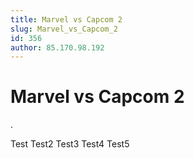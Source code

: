 ```yaml
---
title: Marvel vs Capcom 2
slug: Marvel_vs_Capcom_2
id: 356
author: 85.170.98.192
---
```


# Marvel vs Capcom 2

.

Test Test2 Test3 Test4 Test5
